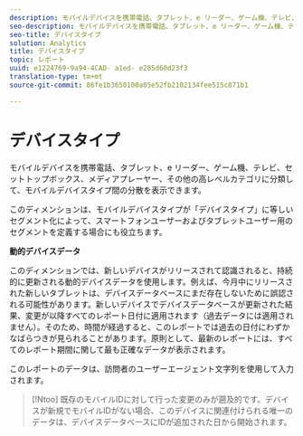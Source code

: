 ```yaml
---
description: モバイルデバイスを携帯電話、タブレット、e リーダー、ゲーム機、テレビ、セットトップボックス、メディアプレーヤー、その他の高レベルカテゴリに分類して、モバイルデバイスタイプ間の分散を表示できます。
seo-description: モバイルデバイスを携帯電話、タブレット、e リーダー、ゲーム機、テレビ、セットトップボックス、メディアプレーヤー、その他の高レベルカテゴリに分類して、モバイルデバイスタイプ間の分散を表示できます。
seo-title: デバイスタイプ
solution: Analytics
title: デバイスタイプ
topic: レポート
uuid: e1224769-9a94-4CAD- a1ed- e285d60d23f3
translation-type: tm+mt
source-git-commit: 86fe1b3650100a05e52fb2102134fee515c871b1

---
```



# デバイスタイプ

モバイルデバイスを携帯電話、タブレット、e リーダー、ゲーム機、テレビ、セットトップボックス、メディアプレーヤー、その他の高レベルカテゴリに分類して、モバイルデバイスタイプ間の分散を表示できます。

このディメンションは、モバイルデバイスタイプが「デバイスタイプ」に等しいセグメント化によって、スマートフォンユーザーおよびタブレットユーザー用のセグメントを定義する場合にも役立ちます。

**動的デバイスデータ**

このディメンションでは、新しいデバイスがリリースされて認識されると、持続的に更新される動的デバイスデータを使用します。例えば、今月中にリリースされた新しいタブレットは、デバイスデータベースにまだ存在しないために誤認される可能性があります。新しいデバイスでデバイスデータベースが更新された結果、変更が以降すべてのレポート日付に適用されます（過去データには適用されません）。そのため、時間が経過すると、このレポートでは過去の日付にわずかなばらつきが見られることがあります。原則として、最新のレポートには、すべてのレポート期間に関して最も正確なデータが表示されます。

このレポートのデータは、訪問者のユーザーエージェント文字列を使用して入力されます。

>[!Ntoo]
>既存のモバイルIDに対して行った変更のみが遡及的です。デバイスが新規でモバイルIDがない場合、このデバイスに関連付けられる唯一のデータは、デバイスデータベースにIDが追加された日から開始されます。